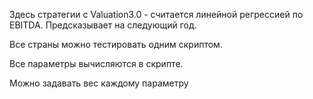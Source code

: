 Здесь стратегии с Valuation3.0 - считается линейной регрессией по EBITDA. Предсказывает на следующий год.

Все страны можно тестировать одним скриптом.

Все параметры вычисляются в скрипте.

Можно задавать вес каждому параметру
